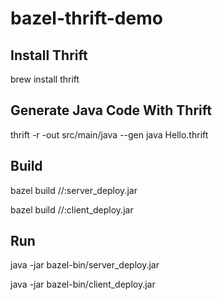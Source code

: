 # bazel-thrift-demo

## Install Thrift
brew install thrift

## Generate Java Code With Thrift
thrift -r -out src/main/java --gen java Hello.thrift

## Build

bazel build //:server_deploy.jar

bazel build //:client_deploy.jar

## Run
java -jar bazel-bin/server_deploy.jar

java -jar bazel-bin/client_deploy.jar